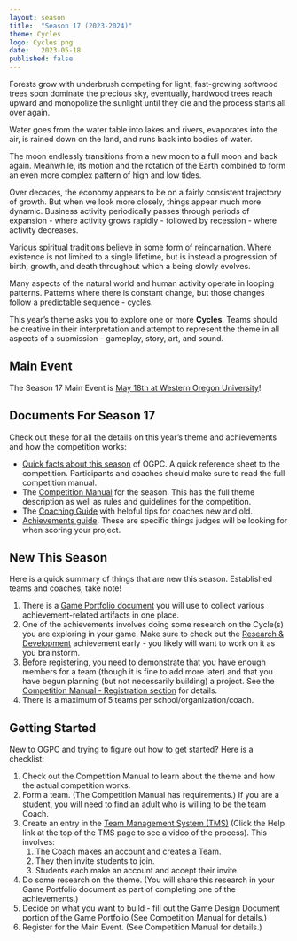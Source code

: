 ```yaml
---
layout: season
title:  "Season 17 (2023-2024)"
theme: Cycles
logo: Cycles.png
date:   2023-05-18
published: false
---
```


Forests grow with underbrush competing for light, fast-growing softwood trees soon dominate
the precious sky, eventually, hardwood trees reach upward and monopolize the sunlight until
they die and the process starts all over again.

Water goes from the water table into lakes and rivers, evaporates into the air, is rained
down on the land, and runs back into bodies of water.

The moon endlessly transitions from a new moon to a full moon and back again. Meanwhile, its
motion and the rotation of the Earth combined to form an even more complex pattern of high
and low tides.

Over decades, the economy appears to be on a fairly consistent trajectory of growth. But
when we look more closely, things appear much more dynamic. Business activity periodically
passes through periods of expansion - where activity grows rapidly - followed by recession -
where activity decreases.

Various spiritual traditions believe in some form of reincarnation. Where existence is not
limited to a single lifetime, but is instead a progression of birth, growth, and death
throughout which a being slowly evolves.

Many aspects of the natural world and human activity operate in looping patterns. Patterns
where there is constant change, but those changes follow a predictable sequence - cycles.

This year’s theme asks you to explore one or more **Cycles**. Teams should be creative in their interpretation
and attempt to represent the theme in all aspects of a submission - gameplay, story, art, and sound. 

## Main Event

The Season 17 Main Event is [May 18th at Western Oregon University](https://docs.google.com/document/d/1BKssiI_VWGeJjalkr6vD7_U5rIiXhOv1mNH8HDMwQmU/)!

## Documents For Season 17

Check out these for all the details on this year’s theme and achievements and how the competition works:

* [Quick facts about this season](https://docs.google.com/document/d/1BKssiI_VWGeJjalkr6vD7_U5rIiXhOv1mNH8HDMwQmU/) of OGPC.
  A quick reference sheet to the competition. Participants and coaches should make
  sure to read the full competition manual.
* The [Competition Manual](https://docs.google.com/document/d/1YXN9DREiFG8eXpO2TpQ695vjUaRsZYC5n-OQWRGrEII/) for the season.
  This has the full theme description as well as rules and guidelines for the competition.
* The [Coaching Guide](https://docs.google.com/document/d/1sVi6jzKBio9ixbMqczQ91u_4FwBT4PpW7cqq3eYPAeA/) with helpful tips for
  coaches new and old.
* [Achievements guide](https://docs.google.com/document/d/1YGullhrdGl1x5RV4CW4blkn7C_piGvjsaejmNtCyCsk/). These
  are specific things judges will be looking for when scoring your project.

## New This Season

Here is a quick summary of things that are new this season. Established teams and coaches, take note!

1. There is a [Game Portfolio document](https://docs.google.com/document/d/1YXN9DREiFG8eXpO2TpQ695vjUaRsZYC5n-OQWRGrEII/view#heading=h.zggmezjdethc)
   you will use to collect various achievement-related artifacts in one place.
2. One of the achievements involves doing some research on the Cycle(s) you are exploring in your game.
   Make sure to check out the
   [Research & Development](https://docs.google.com/document/d/1YGullhrdGl1x5RV4CW4blkn7C_piGvjsaejmNtCyCsk/view#heading=h.2ok4e04iod0i)
   achievement early - you likely will want to work on it as you brainstorm.
3. Before registering, you need to demonstrate that you have enough members for a team (though it
   is fine to add more later) and that you have begun planning (but not necessarily building) a project.
   See the [Competition Manual - Registration section](https://docs.google.com/document/d/1YXN9DREiFG8eXpO2TpQ695vjUaRsZYC5n-OQWRGrEII/view#heading=h.tsawbjyed9d6) for details.
4. There is a maximum of 5 teams per school/organization/coach.

## Getting Started

New to OGPC and trying to figure out how to get started? Here is a checklist:

1. Check out the Competition Manual to learn about the theme and how the actual competition works.
2. Form a team. (The Competition Manual has requirements.) If you are a student, you will need to find
   an adult who is willing to be the team Coach.
3. Create an entry in the [Team Management System (TMS)](https://tms.ogpc.info/) (Click the Help 
   link at the top of the TMS page to see a video of the process). This involves:
   1. The Coach makes an account and creates a Team.
   2. They then invite students to join.
   3. Students each make an account and accept their invite.
4. Do some research on the theme. (You will share this research in your Game Portfolio document as
   part of completing one of the achievements.)
5. Decide on what you want to build - fill out the Game Design Document portion of the Game Portfolio
   (See Competition Manual for details.)
6. Register for the Main Event. (See Competition Manual for details.)
